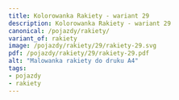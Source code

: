 ```yaml
---
title: Kolorowanka Rakiety - wariant 29
description: Kolorowanka Rakiety - wariant 29
canonical: /pojazdy/rakiety/
variant_of: rakiety
image: /pojazdy/rakiety/29/rakiety-29.svg
pdf: /pojazdy/rakiety/29/rakiety-29.pdf
alt: "Malowanka rakiety do druku A4"
tags:
- pojazdy
- rakiety
---
```

